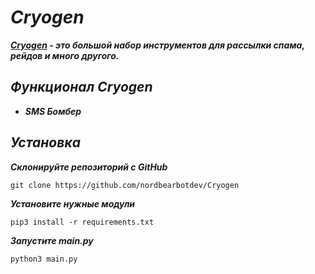 # ***Cryogen***
***[Cryogen]() - это большой набор инструментов для рассылки спама, рейдов и много другого.***

## ***Функционал Cryogen***
- ***SMS Бомбер***

## ***Установка***

***Склонируйте репозиторий с GitHub***

```shell
git clone https://github.com/nordbearbotdev/Cryogen
```

***Установите нужные модули***

```shell
pip3 install -r requirements.txt 
```

***Запустите main.py***
```bash
python3 main.py
```
